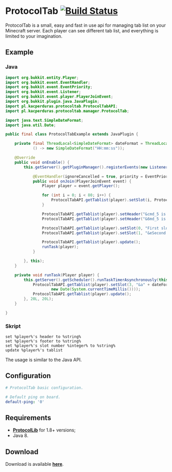 # ProtocolTab [![Build Status](https://travis-ci.org/kacperduras/ProtocolTab.svg?branch=master)](https://travis-ci.org/kacperduras/ProtocolTab)

ProtocolTab is a small, easy and fast in use api for managing tab list on your Minecraft server.
 Each player can see different tab list, and everything is limited to your imagination.

## Example

### Java
```java
import org.bukkit.entity.Player;
import org.bukkit.event.EventHandler;
import org.bukkit.event.EventPriority;
import org.bukkit.event.Listener;
import org.bukkit.event.player.PlayerJoinEvent;
import org.bukkit.plugin.java.JavaPlugin;
import pl.kacperduras.protocoltab.ProtocolTabAPI;
import pl.kacperduras.protocoltab.manager.ProtocolTab;

import java.text.SimpleDateFormat;
import java.util.Date;

public final class ProtocolTabExample extends JavaPlugin {

    private final ThreadLocal<SimpleDateFormat> dateFormat = ThreadLocal.withInitial(
            () -> new SimpleDateFormat("HH:mm:ss"));

    @Override
    public void onEnable() {
        this.getServer().getPluginManager().registerEvents(new Listener() {

            @EventHandler(ignoreCancelled = true, priority = EventPriority.HIGHEST)
            public void onJoin(PlayerJoinEvent event) {
                Player player = event.getPlayer();

                for (int i = 0; i < 80; i++) {
                    ProtocolTabAPI.getTablist(player).setSlot(i, ProtocolTab.BLANK_TEXT);
                }

                ProtocolTabAPI.getTablist(player).setHeader("&cmd_5 is love!");
                ProtocolTabAPI.getTablist(player).setHeader("&6md_5 is life!");

                ProtocolTabAPI.getTablist(player).setSlot(0, "First slot.");
                ProtocolTabAPI.getTablist(player).setSlot(1, "&eSecond slot.");

                ProtocolTabAPI.getTablist(player).update();
                runTask(player);
            }

        }, this);
    }

    private void runTask(Player player) {
        this.getServer().getScheduler().runTaskTimerAsynchronously(this, () -> {
            ProtocolTabAPI.getTablist(player).setSlot(3, "&a" + dateFormat.get().format(
                    new Date(System.currentTimeMillis())));
            ProtocolTabAPI.getTablist(player).update();
        }, 20L, 20L);
    }

}
```

### Skript
```
set %player%'s header to %string%
set %player%'s footer to %string%
set %player%'s slot number %integer% to %string%
update %player%'s tablist
```

The usage is similar to the Java API.

## Configuration
```yaml
# ProtocolTab basic configuration.

# Default ping on board.
default-ping: '0'
```

## Requirements
* [**ProtocolLib**](https://www.spigotmc.org/resources/protocollib.1997/) for 1.8+ versions;
* Java 8.

## Download
Download is available [**here**](https://github.com/kacperduras/ProtocolTab/releases/).
